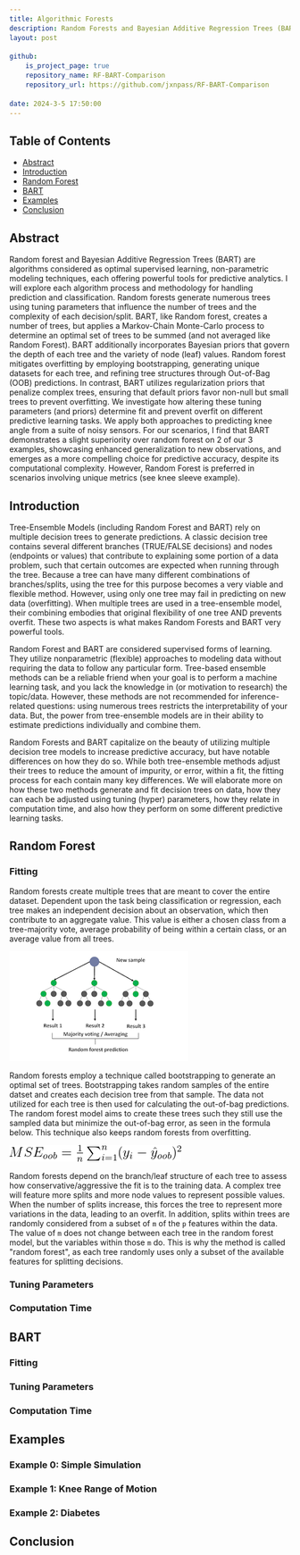 ```yaml
---
title: Algorithmic Forests
description: Random Forests and Bayesian Additive Regression Trees (BART) are both powerful, nonparametric tree-based ensemble methods that predict on both regression and classification tasks. In this post and repository, I explore how they compare with each other regarding model fit, tuning parameters, computation time, and accuracy.  
layout: post

github:
    is_project_page: true
    repository_name: RF-BART-Comparison
    repository_url: https://github.com/jxnpass/RF-BART-Comparison

date: 2024-3-5 17:50:00
---
```


## Table of Contents
- [Abstract](#abstract)
- [Introduction](#introduction)
- [Random Forest](#random-forest)
- [BART](#bart)
- [Examples](#examples)
- [Conclusion](#conclusion)

## Abstract
Random forest and Bayesian Additive Regression Trees (BART) are algorithms considered as optimal supervised learning, non-parametric modeling techniques, each offering powerful tools for predictive analytics. I will explore each algorithm process and methodology for handling prediction and classification. Random forests generate numerous trees using tuning parameters that influence the number of trees and the complexity of each decision/split. BART, like Random forest, creates a number of trees, but applies a Markov-Chain Monte-Carlo process to determine an optimal set of trees to be summed (and not averaged like Random Forest). BART additionally incorporates Bayesian priors that govern the depth of each tree and the variety of node (leaf) values. Random forest mitigates overfitting by employing bootstrapping, generating unique datasets for each tree, and refining tree structures through Out-of-Bag (OOB) predictions. In contrast, BART utilizes regularization priors that penalize complex trees, ensuring that default priors favor non-null but small trees to prevent overfitting. We investigate how altering these tuning parameters (and priors) determine fit and prevent overfit on different predictive learning tasks. We apply both approaches to predicting knee angle from a suite of noisy sensors. For our scenarios, I find that BART demonstrates a slight superiority over random forest on 2 of our 3 examples, showcasing enhanced generalization to new observations, and emerges as a more compelling choice for predictive accuracy, despite its computational complexity. However, Random Forest is preferred in scenarios involving unique metrics (see knee sleeve example).

## Introduction
Tree-Ensemble Models (including Random Forest and BART) rely on multiple decision trees to generate predictions. A classic decision tree contains several different branches (TRUE/FALSE decisions) and nodes (endpoints or values) that contribute to explaining some portion of a data problem, such that certain outcomes are expected when running through the tree. Because a tree can have many different combinations of branches/splits, using the tree for this purpose becomes a very viable and flexible method. However, using only one tree may fail in predicting on new data (overfitting). When multiple trees are used in a tree-ensemble model, their combining embodies that original flexibility of one tree AND prevents overfit. These two aspects is what makes Random Forests and BART very powerful tools. 

Random Forest and BART are considered supervised forms of learning. They utilize nonparametric (flexible) approaches to modeling data without requiring the data to follow any particular form. Tree-based ensemble methods can be a reliable friend when your goal is to perform a machine learning task, and you lack the knowledge in (or motivation to research) the topic/data. However, these methods are not recommended for inference-related questions: using numerous trees restricts the interpretability of your data. But, the power from tree-ensemble models are in their ability to estimate predictions individually and combine them. 

Random Forests and BART capitalize on the beauty of utilizing multiple decision tree models to increase predictive accuracy, but have notable differences on how they do so. While both tree-ensemble methods adjust their trees to reduce the amount of impurity, or error, within a fit, the fitting process for each contain many key differences. We will elaborate more on how these two methods generate and fit decision trees on data, how they can each be adjusted using tuning (hyper) parameters, how they relate in computation time, and also how they perform on some different predictive learning tasks. 

## Random Forest

### Fitting
Random forests create multiple trees that are meant to cover the entire dataset. Dependent upon the task being classification or regression, each tree makes an independent decision about an observation, which then contribute to an aggregate value. This value is either a chosen class from a tree-majority vote, average probability of being within a certain class, or an average value from all trees.  

![Rf-ex](/assets/RF-BART/RF-ex.png)

Random forests employ a technique called bootstrapping to generate an optimal set of trees. Bootstrapping takes random samples of the entire datset and creates each decision tree from that sample. The data not utilized for each tree is then used for calculating the out-of-bag predictions. The random forest model aims to create these trees such they still use the sampled data but minimize the out-of-bag error, as seen in the formula below. This technique also keeps random forests from overfitting. 

![Rf-mse](/assets/RF-BART/RF-mse.png)

Random forests depend on the branch/leaf structure of each tree to assess how conservative/aggressive the fit is to the training data. A complex tree will feature more splits and more node values to represent possible values. When the number of splits increase, this forces the tree to represent more variations in the data, leading to an overfit. In addition, splits within trees are randomly considered from a subset of ```m``` of  the ```p``` features within the data. The value of ```m``` does not change between each tree in the random forest model, but the variables within those ```m``` do. This is why the method is called "random forest", as each tree randomly uses only a subset of the available features for splitting decisions. 

### Tuning Parameters
### Computation Time

## BART
### Fitting
### Tuning Parameters
### Computation Time

## Examples
### Example 0: Simple Simulation
### Example 1: Knee Range of Motion
### Example 2: Diabetes 

## Conclusion

